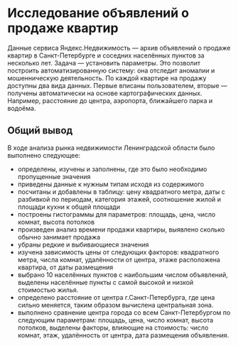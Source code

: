 # Исследование объявлений о продаже квартир
Данные сервиса Яндекс.Недвижимость — архив объявлений о продаже квартир в Санкт-Петербурге и соседних населённых пунктов за несколько лет. Задача — установить параметры. Это позволит построить автоматизированную систему: она отследит аномалии и мошенническую деятельность.
По каждой квартире на продажу доступны два вида данных. Первые вписаны пользователем, вторые — получены автоматически на основе картографических данных. Например, расстояние до центра, аэропорта, ближайшего парка и водоёма.

## Общий вывод

В ходе анализа рынка недвижимости Ленинградской области было выполнено следующее:
* определены, изучены и заполнены, где это было необходимо пропущенные значения
 * приведены данные к нужным типам исходя из содержимого
 * посчитаны и добавлены в таблицу: цену квадратного метра, даты с разбивкой по периодам, категория этажей, соотношение жилой и площади кухни к общей площади
 * построены гистограммы для параметров: площадь, цена, число комнат, высота потолков
 * произведен анализ времени продажи квартиры, выявлено сколько обычно занимает продажа
 * убраны редкие и выбивающиеся значения
 * изучена зависимость цены от следующих факторов: квадратного метра, числа комнат, удалённости от центра, этаже расположена квартира, от даты размещения
 * выбрано 10 населённых пунктов с наибольшим числом объявлений, выделены населённые пункты с самой высокой и низкой стоимостью жилья.
 * определено расстояние от центра г.Санкт-Петербурга, где цена сильно меняется, таким образом вычислена центральная зона.
 * выполнено сравнение центра города со всем Санкт-Петербургом по следующим параметрам: площадь, цена, число комнат, высота потолков, выделены факторы, влияющие на стоимость: число комнат, этаж, удалённость от центра, дата размещения объявления.